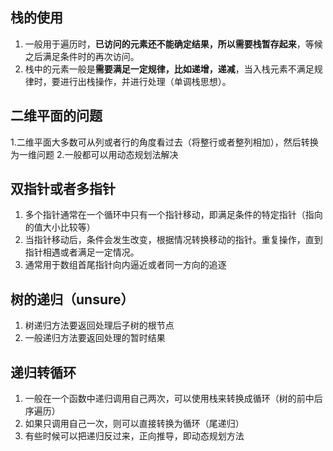 ## 栈的使用

1. 一般用于遍历时，**已访问的元素还不能确定结果，所以需要栈暂存起来**，等候之后满足条件时的再次访问。
2. 栈中的元素一般是**需要满足一定规律，比如递增，递减**，当入栈元素不满足规律时，要进行出栈操作，并进行处理（单调栈思想）。

## 二维平面的问题

1.二维平面大多数可从列或者行的角度看过去（将整行或者整列相加），然后转换为一维问题
2.一般都可以用动态规划法解决

## 双指针或者多指针
1. 多个指针通常在一个循环中只有一个指针移动，即满足条件的特定指针（指向的值大小比较等）
2. 当指针移动后，条件会发生改变，根据情况转换移动的指针。重复操作，直到指针相遇或者满足一定情况。
3. 通常用于数组首尾指针向内逼近或者同一方向的追逐

## 树的递归（unsure）
1. 树递归方法要返回处理后子树的根节点
2. 一般递归方法要返回处理的暂时结果

## 递归转循环
1. 一般在一个函数中递归调用自己两次，可以使用栈来转换成循环（树的前中后序遍历）
2. 如果只调用自己一次，则可以直接转换为循环（尾递归）
3. 有些时候可以把递归反过来，正向推导，即动态规划方法